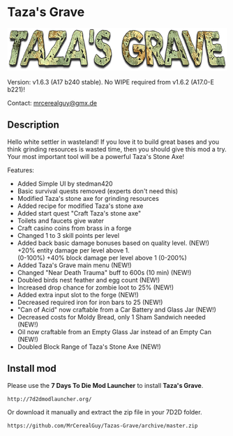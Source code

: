 # Taza's Grave

<img src="tazas-grave-logo.png" height="99px" alt="Taza's Grave logo">

Version: v1.6.3 (A17 b240 stable). No WIPE required from v1.6.2 (A17.0-E b221)!

Contact: mrcerealguy@gmx.de

## Description

Hello white settler in wasteland! If you love it to build great bases and you think grinding resources is wasted time, then you should give this mod a try. Your most important tool will be a powerful Taza's Stone Axe!

Features:

- Added Simple UI by stedman420
- Basic survival quests removed (experts don't need this)
- Modified Taza's stone axe for grinding resources
- Added recipe for modified Taza's stone axe
- Added start quest "Craft Taza's stone axe"
- Toilets and faucets give water
- Craft casino coins from brass in a forge
- Changed 1 to 3 skill points per level
- Added back basic damage bonuses based on quality level. (NEW!)  
  +20% entity damage per level above 1.  
  (0-100%) +40% block damage per level above 1 (0-200%)
- Added Taza's Grave main menu (NEW!)
- Changed "Near Death Trauma" buff to 600s (10 min) (NEW!)
- Doubled birds nest feather and egg count (NEW!)
- Increased drop chance for zombie loot to 25% (NEW!)
- Added extra input slot to the forge (NEW!)
- Decreased required iron for iron bars to 25 (NEW!)
- "Can of Acid" now craftable from a Car Battery and Glass Jar (NEW!)
- Decreased costs for Moldy Bread, only 1 Sham Sandwich needed (NEW!)
- Oil now craftable from an Empty Glass Jar instead of an Empty Can (NEW!)
- Doubled Block Range of Taza's Stone Axe (NEW!)

## Install mod

Please use the **7 Days To Die Mod Launcher** to install **Taza's Grave**.

```
http://7d2dmodlauncher.org/
```

Or download it manually and extract the zip file in your 7D2D folder.

```
https://github.com/MrCerealGuy/Tazas-Grave/archive/master.zip
```

